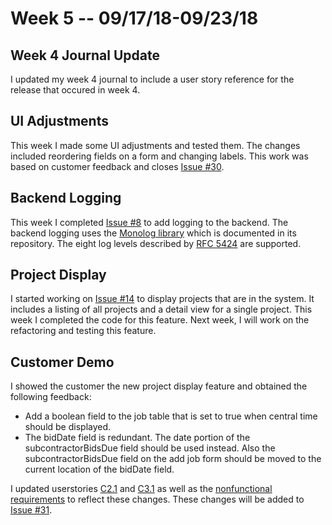 # Week 5 -- 09/17/18-09/23/18

## Week 4 Journal Update
I updated my week 4 journal to include a user story reference for the release that occured in week 4.

## UI Adjustments 
This week I made some UI adjustments and tested them.  The changes included reordering fields on a form and changing labels. This work was based on customer feedback and closes [Issue #30](https://github.com/mjsmith11/planroom-journal/issues/30).

## Backend Logging
This week I completed [Issue #8](https://github.com/mjsmith11/planroom-journal/issues/8) to add logging to the backend. The backend logging uses the [Monolog library](https://github.com/Seldaek/monolog) which is documented in its repository. The eight log levels described by [RFC 5424](https://tools.ietf.org/html/rfc5424) are supported.

## Project Display
I started working on [Issue #14](https://github.com/mjsmith11/planroom-journal/issues/14) to display projects that are in the system. It includes a listing of all projects and a detail view for a single project. This week I completed the code for this feature. Next week, I will work on the refactoring and testing this feature. 

## Customer Demo
I showed the customer the new project display feature and obtained the following feedback:
 - Add a boolean field to the job table that is set to true when central time should be displayed.
 - The bidDate field is redundant.  The date portion of the subcontractorBidsDue field should be used instead.  Also the subcontractorBidsDue field on the add job form should be moved to the current location of the bidDate field.

 I updated userstories [C2.1](https://github.com/mjsmith11/planroom-journal/blob/master/requirements/user_stories.md#c21) and [C3.1](https://github.com/mjsmith11/planroom-journal/blob/master/requirements/user_stories.md#c31) as well as the [nonfunctional requirements](https://github.com/mjsmith11/planroom-journal/blob/master/requirements/nonfunctional.md) to reflect these changes. These changes will be added to [Issue #31](https://github.com/mjsmith11/planroom-journal/issues/31).